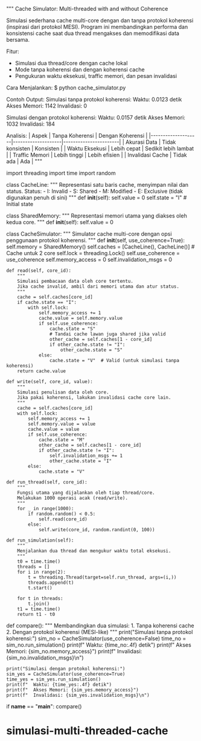 """
Cache Simulator: Multi-threaded with and without Coherence

Simulasi sederhana cache multi-core dengan dan tanpa protokol koherensi 
(inspirasi dari protokol MESI). Program ini membandingkan performa dan 
konsistensi cache saat dua thread mengakses dan memodifikasi data bersama.

Fitur:
- Simulasi dua thread/core dengan cache lokal
- Mode tanpa koherensi dan dengan koherensi cache
- Pengukuran waktu eksekusi, traffic memori, dan pesan invalidasi

Cara Menjalankan:
$ python cache_simulator.py

Contoh Output:
Simulasi tanpa protokol koherensi:
  Waktu: 0.0123 detik
  Akses Memori: 1142
  Invalidasi: 0

Simulasi dengan protokol koherensi:
  Waktu: 0.0157 detik
  Akses Memori: 1032
  Invalidasi: 184

Analisis:
| Aspek               | Tanpa Koherensi    | Dengan Koherensi     |
|--------------------|--------------------|-----------------------|
| Akurasi Data       | Tidak konsisten    | Konsisten             |
| Waktu Eksekusi     | Lebih cepat        | Sedikit lebih lambat  |
| Traffic Memori     | Lebih tinggi       | Lebih efisien         |
| Invalidasi Cache   | Tidak ada          | Ada                   |
"""

import threading
import time
import random

class CacheLine:
    """
    Representasi satu baris cache, menyimpan nilai dan status.
    Status:
    - I: Invalid
    - S: Shared
    - M: Modified
    - E: Exclusive (tidak digunakan penuh di sini)
    """
    def __init__(self):
        self.value = 0
        self.state = "I"  # Initial state

class SharedMemory:
    """
    Representasi memori utama yang diakses oleh kedua core.
    """
    def __init__(self):
        self.value = 0

class CacheSimulator:
    """
    Simulator cache multi-core dengan opsi penggunaan protokol koherensi.
    """
    def __init__(self, use_coherence=True):
        self.memory = SharedMemory()
        self.caches = [CacheLine(), CacheLine()]  # Cache untuk 2 core
        self.lock = threading.Lock()
        self.use_coherence = use_coherence
        self.memory_access = 0
        self.invalidation_msgs = 0

    def read(self, core_id):
        """
        Simulasi pembacaan data oleh core tertentu.
        Jika cache invalid, ambil dari memori utama dan atur status.
        """
        cache = self.caches[core_id]
        if cache.state == "I":
            with self.lock:
                self.memory_access += 1
                cache.value = self.memory.value
                if self.use_coherence:
                    cache.state = "S"
                    # Tandai cache lawan juga shared jika valid
                    other_cache = self.caches[1 - core_id]
                    if other_cache.state != "I":
                        other_cache.state = "S"
                else:
                    cache.state = "V"  # Valid (untuk simulasi tanpa koherensi)
        return cache.value

    def write(self, core_id, value):
        """
        Simulasi penulisan data oleh core.
        Jika pakai koherensi, lakukan invalidasi cache core lain.
        """
        cache = self.caches[core_id]
        with self.lock:
            self.memory_access += 1
            self.memory.value = value
            cache.value = value
            if self.use_coherence:
                cache.state = "M"
                other_cache = self.caches[1 - core_id]
                if other_cache.state != "I":
                    self.invalidation_msgs += 1
                    other_cache.state = "I"
            else:
                cache.state = "V"

    def run_thread(self, core_id):
        """
        Fungsi utama yang dijalankan oleh tiap thread/core.
        Melakukan 1000 operasi acak (read/write).
        """
        for _ in range(1000):
            if random.random() < 0.5:
                self.read(core_id)
            else:
                self.write(core_id, random.randint(0, 100))

    def run_simulation(self):
        """
        Menjalankan dua thread dan mengukur waktu total eksekusi.
        """
        t0 = time.time()
        threads = []
        for i in range(2):
            t = threading.Thread(target=self.run_thread, args=(i,))
            threads.append(t)
            t.start()

        for t in threads:
            t.join()
        t1 = time.time()
        return t1 - t0

def compare():
    """
    Membandingkan dua simulasi:
    1. Tanpa koherensi cache
    2. Dengan protokol koherensi (MESI-like)
    """
    print("Simulasi tanpa protokol koherensi:")
    sim_no = CacheSimulator(use_coherence=False)
    time_no = sim_no.run_simulation()
    print(f"  Waktu: {time_no:.4f} detik")
    print(f"  Akses Memori: {sim_no.memory_access}")
    print(f"  Invalidasi: {sim_no.invalidation_msgs}\n")

    print("Simulasi dengan protokol koherensi:")
    sim_yes = CacheSimulator(use_coherence=True)
    time_yes = sim_yes.run_simulation()
    print(f"  Waktu: {time_yes:.4f} detik")
    print(f"  Akses Memori: {sim_yes.memory_access}")
    print(f"  Invalidasi: {sim_yes.invalidation_msgs}\n")

if __name__ == "__main__":
    compare()
# simulasi-multi-threaded-cache
